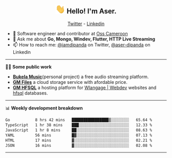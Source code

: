 <h2 align="center"> <img src="https://github.com/gabriel-TheCode/gabriel-TheCode/blob/master/gifs/Hi.gif" width="30px"> Hello! I'm Aser.</h2>
<p align="center">
  <a href="https://twitter.com/iamdipanda">Twitter</a> - 
  <a href="https://www.linkedin.com/in/aser-dipanda/">Linkedin</a>
</p>


- 🔭 Software engineer and contributor at [Oss Cameroon](https://github.com/osscameroon)
- 💬 Ask me about **Go, Mongo, Windev, Flutter, HTTP Live Streaming**
- 📫 How to reach me: [@iamdipanda](https://twitter.com/iamdipanda) on Twitter, [@aser-dipanda](https://www.linkedin.com/in/aser-dipanda/) on Linkedin

-------

👨‍💻 **Some public work**

- **[Bukela Music](https://music.bukela.co)**(personal project) a free audio streaming platform. 
- **[GM Files](https://gamesmania.io)** a cloud storage service with afordable price.
- **[GM HFSQL](https://gamesmania.io)** a hosting platform for [Wlangage | Webdev](https://pcsoft.fr/webdev/index.html) websites and [hfsql](https://pcsoft.fr/accueilpub/hfsql.htm) databases.
-------

📊 **Weekly development breakdown**

<!--START_SECTION:waka-->

```text
Go           8 hrs 42 mins   ████████████████▒░░░░░░░░   65.64 %
TypeScript   1 hr 38 mins    ███░░░░░░░░░░░░░░░░░░░░░░   12.33 %
JavaScript   1 hr 8 mins     ██░░░░░░░░░░░░░░░░░░░░░░░   08.63 %
YAML         56 mins         █▓░░░░░░░░░░░░░░░░░░░░░░░   07.13 %
HTML         17 mins         ▓░░░░░░░░░░░░░░░░░░░░░░░░   02.21 %
JSON         16 mins         ▓░░░░░░░░░░░░░░░░░░░░░░░░   02.08 %
```

<!--END_SECTION:waka-->

-------
